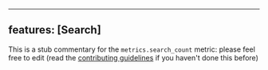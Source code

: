 
---
features: [Search]
---

This is a stub commentary for the `metrics.search_count` metric: please feel free to edit (read the
[contributing guidelines](https://github.com/mozilla/glean-annotations/blob/main/CONTRIBUTING.md)
if you haven't done this before)
